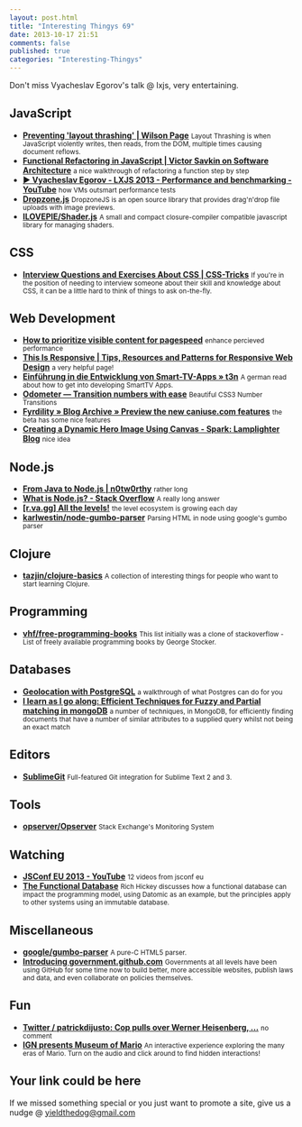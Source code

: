 ```yaml
--- 
layout: post.html 
title: "Interesting Thingys 69" 
date: 2013-10-17 21:51
comments: false 
published: true 
categories: "Interesting-Thingys" 
--- 
```

Don't miss Vyacheslav Egorov's talk @ lxjs, very entertaining.

<!-- More -->

## JavaScript

- **[Preventing 'layout thrashing' | Wilson Page](http://wilsonpage.co.uk/preventing-layout-thrashing/)**
    <small>Layout Thrashing is when JavaScript violently writes, then reads, from the DOM, multiple times causing document reflows.</small>
- **[Functional Refactoring in JavaScript | Victor Savkin on Software Architecture](http://victorsavkin.com/post/63551894251/functional-refactoring-in-javascript)**
    <small>a nice walkthrough of refactoring a function step by step</small>
- **[▶ Vyacheslav Egorov - LXJS 2013 - Performance and benchmarking - YouTube](https://www.youtube.com/watch?v=65-RbBwZQdU)**
    <small>how VMs outsmart performance tests</small>
- **[Dropzone.js](http://www.dropzonejs.com/)**
    <small>DropzoneJS is an open source library that provides drag'n'drop file uploads with image previews.</small>
- **[ILOVEPIE/Shader.js](https://github.com/ILOVEPIE/Shader.js)**
    <small>A small and compact closure-compiler compatible javascript library for managing shaders.</small>
 
## CSS

- **[Interview Questions and Exercises About CSS | CSS-Tricks](http://css-tricks.com/interview-questions-css/)**
    <small>If you're in the position of needing to interview someone about their skill and knowledge about CSS, it can be a little hard to think of things to ask on-the-fly. </small>
 
## Web Development

- **[How to prioritize visible content for pagespeed](http://www.feedthebot.com/pagespeed/prioritize-visible-content.html)**
    <small>enhance percieved performance</small>
- **[This Is Responsive | Tips, Resources and Patterns for Responsive Web Design](http://bradfrost.github.io/this-is-responsive/)**
    <small>a very helpful page!</small>
- **[Einführung in die Entwicklung von Smart-TV-Apps » t3n](http://t3n.de/magazin/smart-tv-apps-programmieren-232724/)**
    <small>A german read about how to get into developing SmartTV Apps.</small>
- **[Odometer — Transition numbers with ease](http://github.hubspot.com/odometer/docs/welcome/)**
    <small>Beautiful CSS3 Number Transitions</small>
- **[Fyrdility » Blog Archive » Preview the new caniuse.com features](http://a.deveria.com/2013/preview-the-new-caniuse-com-features/)**
    <small>the beta has some nice features</small>
- **[Creating a Dynamic Hero Image Using Canvas - Spark: Lamplighter Blog](http://spark.lamplighter.io/post/2013/10/10/creating-a-dynamic-hero-image-using-canvas)**
    <small>nice idea</small>
 
## Node.js

- **[From Java to Node.js | n0tw0rthy](http://n0tw0rthy.wordpress.com/2012/01/08/from-java-to-node-js/)**
    <small>rather long</small>
- **[What is Node.js? - Stack Overflow](http://stackoverflow.com/questions/1884724/what-is-node-js#6782438)**
    <small>A really long answer</small>
- **[[r.va.gg] All the levels!](http://r.va.gg/2013/10/all-the-levels.html)**
    <small>the level ecosystem is growing each day</small>
- **[karlwestin/node-gumbo-parser](https://github.com/karlwestin/node-gumbo-parser)**
    <small>Parsing HTML in node using google's gumbo parser</small>
 
## Clojure

- **[tazjin/clojure-basics](https://github.com/tazjin/clojure-basics)**
    <small>A collection of interesting things for people who want to start learning Clojure.</small>
 
## Programming

- **[vhf/free-programming-books](https://github.com/vhf/free-programming-books)**
    <small>This list initially was a clone of stackoverflow - List of freely available programming books by George Stocker. </small>
 
## Databases

- **[Geolocation with PostgreSQL](http://tapoueh.org/blog/2013/10/09-ip4r.html)**
    <small>a walkthrough of what Postgres can do for you</small>
- **[I learn as I go along: Efficient Techniques for Fuzzy and Partial matching in mongoDB](http://ilearnasigoalong.blogspot.co.at/2013/10/efficient-techniques-for-fuzzy-and.html)**
    <small>a number of techniques, in MongoDB, for efficiently finding documents that have a number of similar attributes to a supplied query whilst not being an exact match</small>
 
## Editors

- **[SublimeGit](https://sublimegit.net/?)**
    <small>Full-featured Git integration for Sublime Text 2 and 3.</small>
 
## Tools

- **[opserver/Opserver](https://github.com/opserver/Opserver)**
    <small>Stack Exchange's Monitoring System</small>
 
## Watching

- **[JSConf EU 2013 - YouTube](http://www.youtube.com/playlist?list=PL37ZVnwpeshFs1inQbgYpun1pLsTXXQ-_)**
    <small>12 videos from jsconf eu</small>
- **[The Functional Database](http://www.infoq.com/presentations/datomic-functional-database)**
    <small>Rich Hickey discusses how a functional database can impact the programming model, using Datomic as an example, but the principles apply to other systems using an immutable database.</small>
 
## Miscellaneous

- **[google/gumbo-parser](https://github.com/google/gumbo-parser)**
    <small>A pure-C HTML5 parser.</small>
- **[Introducing government.github.com](https://github.com/blog/1657-introducing-government-github-com)**
    <small>Governments at all levels have been using GitHub for some time now to build better, more accessible websites, publish laws and data, and even collaborate on policies themselves.</small>
 
## Fun

- **[Twitter / patrickdijusto: Cop pulls over Werner Heisenberg, ...](https://twitter.com/patrickdijusto/status/388313018175483905?refsrc=email)**
    <small>no comment</small>
- **[IGN presents Museum of Mario](http://mario.ign.com/)**
    <small>An interactive experience exploring the many eras of Mario. Turn on the audio and click around to find hidden interactions!</small>
 
## Your link could be here

If we missed something special or you just want to promote a site, give us a nudge @ <a href='&#109;&#97;&#105;&#108;t&#111;&#58;%7&#57;&#105;eld&#116;%68%65do%67&#64;gmail&#37;2&#69;c&#37;6&#70;m'>y&#105;eldt&#104;&#101;dog&#64;&#103;mail&#46;&#99;&#111;m</a>
